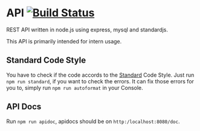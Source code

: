 # API [![Build Status](https://travis-ci.org/dsgnhb/api.svg?branch=dev)](https://travis-ci.org/dsgnhb/api)


REST API written in node.js using express, mysql and standardjs.

This API is primarily intended for intern usage.

## Standard Code Style
You have to check if the code accords to the [Standard](http://standardjs.com) Code Style.
Just run `npm run standard`, if you want to check the errors.
It can fix those errors for you to, simply run `npm run autoformat` in your Console.

## API Docs
Run `npm run apidoc`, apidocs should be on `http:/localhost:8080/doc`.